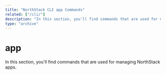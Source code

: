 ```yaml
---
title: "NorthStack CLI app Commands"
related: ["/cli/"]
description: "In this section, you'll find commands that are used for managing NorthStack apps."
type: "archive"
---
```


# app

In this section, you'll find commands that are used for managing NorthStack apps.